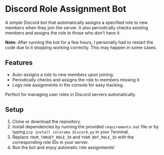 # Discord Role Assignment Bot

A simple Discord bot that automatically assigns a specified role to new members when they join the server. It also periodically checks existing members and assigns the role to those who don’t have it.

**Note:** After running the bot for a few hours, I personally had to restart the code due to it stopping working correctly. This may happen in some cases.

## Features
- Auto-assigns a role to new members upon joining.
- Periodically checks and assigns the role to members missing it.
- Logs role assignments in the console for easy tracking.

Perfect for managing user roles in Discord servers automatically.

## Setup
1. Clone or download the repository.
2. Install dependencies by running the provided `requirements.bat` file or by typing `pip install colorama discord.py` in your Terminal.
3. Replace `YOUR_TARGET_ROLE_ID` and `YOUR_BOT_ROLE_ID` with the corresponding role IDs in your server.
4. Run the bot and enjoy automatic role assignments!
